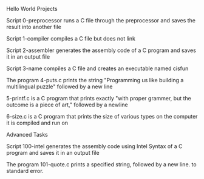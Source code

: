 Hello World Projects

Script 0-preprocessor runs a C file through the preprocessor and saves the result into another file

Script 1-compiler compiles a C file but does not link

Script 2-assembler generates the assembly code of a C program and saves it in an output file

Script 3-name compiles a C file and creates an executable named cisfun

The program 4-puts.c prints the string \"Programming us like building a multilingual puzzle\" followed by a new line

5-printf.c is a C program that prints exactly \"with proper grammer, but the outcome is a piece of art,\" followed by a newline

6-size.c is a C program that prints the size of various types on the computer it is compiled and run on

Advanced Tasks

Script 100-intel generates the assembly code using Intel Syntax of a C program and saves it in an output file

The program 101-quote.c prints a specified string, followed by a new line. to standard error. 
